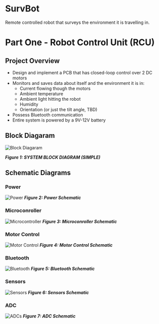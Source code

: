 # SurvBot
Remote controlled robot that surveys the environment it is travelling in.

# Part One - Robot Control Unit (RCU)
## Project Overview
- Design and implement a PCB that has closed-loop control over 2 DC motors
- Monitors and saves data about itself and the environment it is in:
  - Current flowing though the motors
  - Ambient temperature
  - Ambient light hitting the robot
  - Humidity
  - Orientation (or just the tilt angle, TBD)
- Possess Bluetooth communication
- Entire system is powered by a 9V-12V battery

## Block Diagaram
![Block Diagaram](https://github.com/user-attachments/assets/89ef3221-fca1-412c-b29d-0304cf2fd357)

***Figure 1: SYSTEM BLOCK DIAGRAM (SIMPLE)***

## Schematic Diagrams
### Power
![Power](https://github.com/user-attachments/assets/15e312aa-5f7f-4c6a-aa32-5c9672b27439)
***Figure 2: Power Schematic***

### Microconroller
![Microcontroller](https://github.com/user-attachments/assets/09a7ce51-f9dc-4b2b-89cb-1e5c9eb2239a)
***Figure 3: Microconroller Schematic***

### Motor Control
![Motor Control](https://github.com/user-attachments/assets/7bbb7a27-39bd-4f7b-8f13-dcb1d081e6b7)
***Figure 4: Motor Control Schematic***

### Bluetooth
![Bluetooth](https://github.com/user-attachments/assets/55732fd5-0aa0-45e2-ab0e-66e6c3c63ade)
***Figure 5: Bluetooth Schematic***

### Sensors
![Sensors](https://github.com/user-attachments/assets/5e321a49-7e56-41b1-914b-e2740f7c2ed6)
***Figure 6: Sensors Schematic***

### ADC
![ADCs](https://github.com/user-attachments/assets/beede93a-a0f6-4cf3-9625-52e2d84cf019)
***Figure 7: ADC Schematic***



